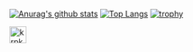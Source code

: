 [![Anurag's github stats](https://github-readme-stats.vercel.app/api?username=krpk1900&count_private=true&theme=algolia)](https://github.com/anuraghazra/github-readme-stats)
[![Top Langs](https://github-readme-stats.vercel.app/api/top-langs/?username=krpk1900&layout=compact&count_private=true&theme=algolia)](https://github.com/anuraghazra/github-readme-stats)
[![trophy](https://github-profile-trophy.vercel.app/?username=krpk1900&column=7&theme=onedark)](https://github.com/ryo-ma/github-profile-trophy)

<p align="left">
  <a href="https://github.com/krpk1900/krpk1900/">
    <img height="30" src="https://komarev.com/ghpvc/?username=krpk1900" alt="krpk1900" />
  </a>
<!--  
  <a href="http://twitter.com/ryota_chocolat">
    <img height="30" src="https://img.shields.io/twitter/follow/ryota_chocolat?label=Twitter&logo=twitter&style=flat" />
  </a>
  <a href="http://qiita.com/ryota21">
    <img height="30" src="https://qiita-badge.apiapi.app/s/ryota21/posts.svg" />
  </a>
  <//qiita.com/ryota21">
    <img height="30" src="https://qiita-badge.apiapi.app/s/ryota21/contributions.svg" />
  </a>
-->
</p>
